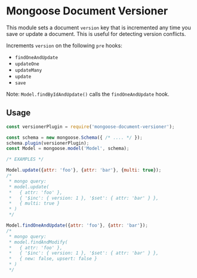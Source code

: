 # Mongoose Document Versioner

This module sets a document `version` key that is incremented
any time you save or update a document. This is useful for
detecting version conflicts.

Increments `version` on the following `pre` hooks:

* `findOneAndUpdate`
* `updateOne`
* `updateMany`
* `update`
* `save`

Note: `Model.findByIdAndUpdate()` calls the `findOneAndUpdate` hook.

## Usage

```js
const versionerPlugin = require('mongoose-document-versioner');

const schema = new mongoose.Schema({ /* .... */ });
schema.plugin(versionerPlugin);
const Model = mongoose.model('Model', schema);

/* EXAMPLES */

Model.update({attr: 'foo'}, {attr: 'bar'}, {multi: true});
/*
 * mongo query:
 * model.update(
 *   { attr: 'foo' },
 *   { '$inc': { version: 1 }, '$set': { attr: 'bar' } },
 *   { multi: true }
 * )
 */

Model.findOneAndUpdate({attr: 'foo'}, {attr: 'bar'});
/*
 * mongo query:
 * model.findAndModify(
 *   { attr: 'foo' },
 *   { '$inc': { version: 1 }, '$set': { attr: 'bar' } },
 *   { new: false, upsert: false }
 * )
 */
```
